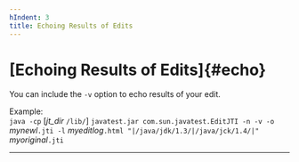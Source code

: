 ```yaml
---
hIndent: 3
title: Echoing Results of Edits
---
```


# [Echoing Results of Edits]{#echo}

You can include the `-v` option to echo results of your edit.

Example:\
`java -cp` \[*jt_dir* `/lib/`\] `javatest.jar com.sun.javatest.EditJTI -n -v -o` *mynewl*`.jti -l`
*myeditlog*`.html "|/java/jdk/1.3/|/java/jck/1.4/|"` *myoriginal*`.jti`

----------------------------------------------------------------------------------------------------


